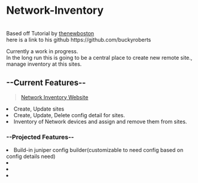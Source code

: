 # Network-Inventory
<br>
Based off Tutorial by <a href="https://www.youtube.com/channel/UCJbPGzawDH1njbqV-D5HqKw" class="btn btn-primary btn-sn" role="button">thenewboston</a><br>
here is a link to his github  https://github.com/buckyroberts


Currently a work in progress.<br>
In the long run this is going to be a central place to create new remote site., manage inventory at this sites.


<h2>--Current Features--</h2>
<blockquote class="imgur-embed-pub" lang="en" data-id="a/NHOPa"><a href="//imgur.com/a/NHOPa">Network Inventory Website</a></blockquote><script async src="//s.imgur.com/min/embed.js" charset="utf-8"></script>
<li>Create, Update sites</li>
<li>Create, Update, Delete config detail for sites.</li>
<li>Inventory of Network devices and assign and remove them from sites.</li>


<h3>--Projected Features--</h3>

<li>Build-in juniper config builder(customizable to need config based on config details need)</li>
<li></li>
<li></li>
<li></li>



